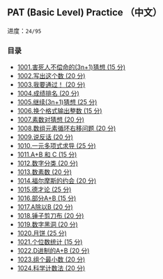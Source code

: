 ## PAT (Basic Level) Practice （中文）

进度：`24/95`

### 目录

- [1001.害死人不偿命的(3n+1)猜想 (15 分)](./1001.害死人不偿命的(3n+1)猜想%20(15%20分).c)
- [1002.写出这个数 (20 分)](./1002.写出这个数%20(20%20分).c)
- [1003.我要通过！ (20 分)](./1003.我要通过！%20(20%20分).c)
- [1004.成绩排名 (20 分)](./1004.成绩排名%20(20%20分).c)
- [1005.继续(3n+1)猜想 (25 分)](./1005.继续(3n+1)猜想%20(25%20分).c)
- [1006.换个格式输出整数 (15 分)](./1006.换个格式输出整数%20(15%20分).c)
- [1007.素数对猜想 (20 分)](./1007.素数对猜想%20(20%20分).c)
- [1008.数组元素循环右移问题 (20 分)](./1008.数组元素循环右移问题%20(20%20分).c)
- [1009.说反话 (20 分)](./1009.说反话%20(20%20分).c)
- [1010.一元多项式求导 (25 分)](./1010.一元多项式求导%20(25%20分).c)
- [1011.A+B 和 C (15 分)](./1011.A+B%20和%20C%20(15%20分).c)
- [1012.数字分类 (20 分)](./1012.数字分类%20(20%20分).c)
- [1013.数素数 (20 分)](./1013.数素数%20(20%20分).c)
- [1014.福尔摩斯的约会 (20 分)](./1014.福尔摩斯的约会%20(20%20分).c)
- [1015.德才论 (25 分)](./1015.德才论%20(25%20分).c)
- [1016.部分A+B (15 分)](./1016.部分A+B%20(15%20分).c)
- [1017.A除以B (20 分)](./1017.A除以B%20(20%20分).c)
- [1018.锤子剪刀布 (20 分)](./1018.锤子剪刀布%20(20%20分).c)
- [1019.数字黑洞 (20 分)](./1019.数字黑洞%20(20%20分).c)
- [1020.月饼 (25 分)](./1020.月饼%20(25%20分).c)
- [1021.个位数统计 (15 分)](./1021.个位数统计%20(15%20分).c)
- [1022.D进制的A+B (20 分)](./1022.D进制的A+B%20(20%20分).c)
- [1023.组个最小数 (20 分)](./1023.组个最小数%20(20%20分).c)
- [1024.科学计数法 (20 分)](./1024.科学计数法%20(20%20分).c)
